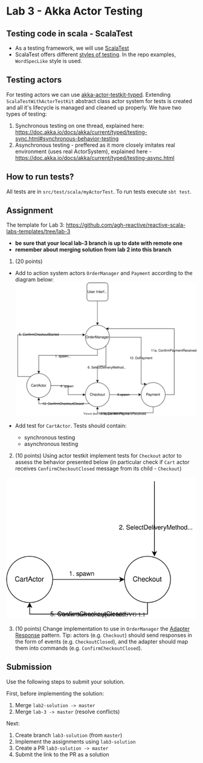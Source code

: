 # Lab 3 - Akka Actor Testing

## Testing code in scala - ScalaTest

* As a testing framework, we will use [ScalaTest](https://www.scalatest.org/)
* ScalaTest offers different [styles of testing](https://www.scalatest.org/user_guide/selecting_a_style). In the repo examples, `WordSpecLike` style is used.

## Testing actors

For testing actors we can use [akka-actor-testkit-typed](https://doc.akka.io/docs/akka/current/typed/testing.html). Extending `ScalaTestWithActorTestKit` abstract class actor system for tests is created and all it's lifecycle is managed and cleaned up properly. We have two types of testing:

1. Synchronous testing on one thread, explained here: https://doc.akka.io/docs/akka/current/typed/testing-sync.html#synchronous-behavior-testing
2. Asynchronous testing - preffered as it more closely imitates real environment (uses real ActorSystem), explained here - https://doc.akka.io/docs/akka/current/typed/testing-async.html  

## How to run tests?

All tests are in `src/test/scala/myActorTest`. To run tests execute `sbt test`.

## Assignment

The template for Lab 3: https://github.com/agh-reactive/reactive-scala-labs-templates/tree/lab-3 
* **be sure that your local lab-3 branch is up to date with remote one**
* **remember about merging solution from lab 2 into this branch**

1. (20 points)

* Add to action system actors `OrderManager` and `Payment` according to the diagram below:
![OrderManager diagram](ordermanager.drawio.svg)

* Add test for `CartActor`. Tests should contain:
    * synchronous testing
    * asynchronous testing

2. (10 points) Using actor testkit implement tests for `Checkout` actor to assess the behavior presented below (in particular check if `Cart` actor receives `ConfirmCheckoutClosed` message from its child - `Checkout`)

![Cart Checkout Testing](cart-checkout-behavior.drawio.svg)

3. (10 points) Change implementation to use in `OrderManager` the [Adapter Response](https://doc.akka.io/docs/akka/current/typed/interaction-patterns.html#adapted-response) pattern. Tip: actors (e.g. `Checkout`) should send responses in the form of events (e.g. `CheckoutClosed`), and the adapter should map them into commands (e.g. `ConfirmCheckoutClosed`).

## Submission

Use the following steps to submit your solution.

First, before implementing the solution:
1. Merge `lab2-solution -> master`
2. Merge `lab-3 -> master`  (resolve conflicts)

Next:
1. Create branch `lab3-solution` (from `master`)
2. Implement the assignments using `lab3-solution`
3. Create a PR `lab3-solution -> master`
4. Submit the link to the PR as a solution
